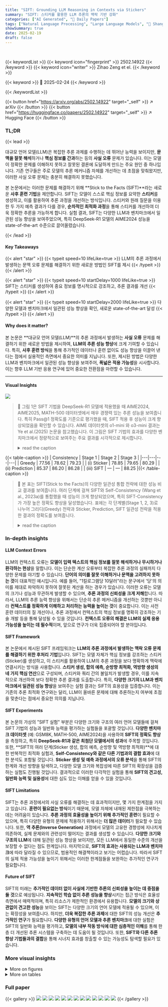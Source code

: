 ```yaml
---
title: "SIFT: Grounding LLM Reasoning in Contexts via Stickers"
summary: "SIFT: 스티커를 활용한 LLM 추론의 맥락 기반 강화"
categories: ["AI Generated", "🤗 Daily Papers"]
tags: ["Natural Language Processing", "Large Language Models", "🏢 Shanghai Jiao Tong University",]
showSummary: true
date: 2025-02-19
draft: false
---
```


<br>

{{< keywordList >}}
{{< keyword icon="fingerprint" >}} 2502.14922 {{< /keyword >}}
{{< keyword icon="writer" >}} Zihao Zeng et el. {{< /keyword >}}
 
{{< keyword >}} 🤗 2025-02-24 {{< /keyword >}}
 
{{< /keywordList >}}

{{< button href="https://arxiv.org/abs/2502.14922" target="_self" >}}
↗ arXiv
{{< /button >}}
{{< button href="https://huggingface.co/papers/2502.14922" target="_self" >}}
↗ Hugging Face
{{< /button >}}




### TL;DR


{{< lead >}}

대규모 언어 모델(LLM)은 복잡한 추론 과제를 수행하는 데 뛰어난 능력을 보이지만, **문맥을 잘못 해석**하거나 **핵심 정보를 간과**하는 등의 **사실 오류** 문제가 있습니다. 이는 모델이 정확한 문제를 이해하지 못하고 잘못된 결론에 도달하게 만드는 주요 원인 중 하나입니다. 기존 연구들은 주로 모델의 추론 메커니즘 자체를 개선하는 데 초점을 맞춰왔지만, 이러한 사실 오류 문제는 충분히 해결하지 못했습니다.

본 논문에서는 이러한 문제를 해결하기 위해 **Stick to the Facts (SIFT)**라는 새로운 **사후 훈련 기법**을 제안합니다. SIFT는 모델이 스스로 핵심 정보를 요약한 **스티커**를 생성하고, 이를 활용하여 추론 과정을 개선하는 방식입니다. 스티커와 원래 질문을 이용한 두 가지 예측 결과가 다를 경우, **순차적인 최적화 과정**을 통해 스티커를 개선하여 더욱 정확한 추론을 가능하게 합니다. 실험 결과, SIFT는 다양한 LLM과 벤치마크에서 일관된 성능 향상을 보여주었으며, 특히 DeepSeek-R1 모델의 AIME2024 성능을 state-of-the-art 수준으로 끌어올렸습니다.

{{< /lead >}}


#### Key Takeaways

{{< alert "star" >}}
{{< typeit speed=10 lifeLike=true >}} LLM의 추론 과정에서 발생하는 문맥 오류 문제를 해결하기 위한 새로운 방법인 SIFT를 제시 {{< /typeit >}}
{{< /alert >}}

{{< alert "star" >}}
{{< typeit speed=10 startDelay=1000 lifeLike=true >}} SIFT는 스티커를 생성하여 중요 정보를 명시적으로 강조하고, 추론 결과를 개선 {{< /typeit >}}
{{< /alert >}}

{{< alert "star" >}}
{{< typeit speed=10 startDelay=2000 lifeLike=true >}} 다양한 모델과 벤치마크에서 일관된 성능 향상을 확인, 새로운 state-of-the-art 달성 {{< /typeit >}}
{{< /alert >}}

#### Why does it matter?
본 논문은 **대규모 언어 모델(LLM)**의 추론 과정에서 발생하는 **사실 오류** 문제를 해결하기 위한 새로운 방법을 제시하여, **LLM의 추론 성능 향상**에 크게 기여할 수 있습니다. 특히, **사후 훈련 방식**을 통해 추가적인 데이터나 훈련 없이도 성능 향상을 이끌어 낸다는 점에서 실용적인 측면에서 중요한 의미를 지닙니다. 또한, 제시된 방법은 다양한 LLM과 벤치마크에서 일관된 성능 향상을 보여주어, **폭넓은 적용 가능성**을 시사합니다. 이는 향후 LLM 기반 응용 연구에 있어 중요한 전환점을 마련할 수 있습니다.

------
#### Visual Insights



![](https://arxiv.org/html/2502.14922/x1.png)

> 🔼 그림 1은 SIFT 기법을 DeepSeek-R1 모델에 적용했을 때 AIME2024, AIME2025, MATH-500 데이터셋에서 매우 경쟁력 있는 추론 성능을 보여줍니다. 특히 Pass@1 정확도를 기준으로 평가했을 때, SIFT 적용 후 성능이 크게 향상되었음을 확인할 수 있습니다.  AIME 데이터셋의 o1-mini 와 o3-mini 결과는 Ye et al.(2025) 논문을 참고했습니다. 이 그림은 SIFT 기법의 효과를 다양한 벤치마크에서 정량적으로 보여주는 주요 결과를 시각적으로 제시합니다.
> <details>
> <summary>read the caption</summary>
> Figure 1: Applying SIFT to DeepSeek-R1 demonstrates highly competitive reasoning performance on AIME2024, AIME2025, and MATH-500 (pass@1 accuracy). The results for o1-mini and o3-mini on AIME are referenced from Ye et al. (2025).
> </details>





{{< table-caption >}}
| Consistency | Stage 1 | Stage 2 | Stage 3 |
|---|---|---|---|
| Greedy | 77.56 | 78.62 | 79.23 |
| (i) Sticker | 78.85 | 79.65 | 80.29 |
| (ii) Prediction | 85.37 | 86.20 | 86.28 |
| (iii) SIFT | — | — | 88.25 |{{< /table-caption >}}

> 🔼 본 표는 SIFT(Stick to the Facts)의 다양한 일관성 통합 전략에 대한 성능 비교 결과를 보여줍니다. 여러 단계에 걸쳐 SIFT와 Self-Consistency (Wang et al., 2023a)를 통합했을 때 성능이 크게 향상되었으며, 특히 SIFT-Consistency가 가장 높은 정확도 향상을 달성했습니다.  표에는 각 단계별(Stage 1, 2, 3)로 나누어 그리디(Greedy) 전략과 Sticker, Prediction, SIFT 일관성 전략을 적용한 결과의 정확도를 보여줍니다.
> <details>
> <summary>read the caption</summary>
> Table 1: Performance comparison of different consistency integration strategies for SIFT across multiple stages. The results show that integrating SIFT with Self-Consistency Wang et al. (2023a) leads to significant performance improvements, with SIFT-Consistency achieving the highest accuracy boost.
> </details>





### In-depth insights


#### LLM Context Errors
LLM의 컨텍스트 오류는 **모델이 입력 텍스트의 핵심 정보를 잘못 해석하거나 무시하거나 환각하는 현상**을 말합니다. 이는 단순한 계산 오류부터 복잡한 추론 과정의 실패까지 다양한 문제를 야기할 수 있습니다.  **단어의 의미를 잘못 이해하거나 문맥을 고려하지 못하는 것**이 대표적인 예시입니다. 예를 들어, "1킬로그램당 10달러"라는 문구에서 '당'의 의미를 제대로 파악하지 못하여 잘못된 계산을 하는 경우가 있습니다. 이러한 오류는 모델의 크기나 성능과 무관하게 발생할 수 있으며, **추론 과정의 신뢰성을 크게 저해**합니다. 따라서, LLM의 추론 능력 향상을 위해서는 단순히 추론 메커니즘을 개선하는 것뿐만 아니라 **컨텍스트를 정확하게 이해하고 처리하는 능력을 높이는 것**이 중요합니다.  이는 사전 훈련 데이터의 질 개선이나, 추론 과정에서 컨텍스트의 핵심 정보를 명확히 강조하는 기술 개발 등을 통해 달성될 수 있을 것입니다.  **컨텍스트 오류의 해결은 LLM의 실제 응용 가능성을 높이는 데 필수적**이며, 앞으로 연구가 더욱 집중되어야 할 분야입니다.

#### SIFT Framework
본 논문에서 제시된 SIFT 프레임워크는 **LLM의 추론 과정에서 발생하는 맥락 오류 문제를 해결하기 위한 후처리 기법**입니다. SIFT는 모델 자체가 핵심 정보를 강조하는 스티커(Sticker)를 생성하고, 이 스티커를 활용하여 LLM의 추론 과정을 보다 명확하게 맥락에 연결시키는 방식을 사용합니다. **스티커 생성, 합의 예측, 순방향 최적화, 역방향 생성의 네 가지 핵심 연산**으로 구성되며, 스티커와 쿼리 간의 불일치가 발생할 경우, 이를 지속적으로 개선하여 보다 정확한 추론 결과를 도출합니다. 특히, **다양한 크기의 LLM과 벤치마크에서 일관된 성능 향상**을 보여주는 실험 결과는 SIFT의 효용성을 입증합니다. 이는 기존의 추론 최적화 연구와는 달리, LLM이 올바른 문제에 대해 추론하는지 여부에 초점을 맞춘다는 점에서 중요한 의의를 지닙니다.

#### SIFT Experiments
본 논문의 가상의 "SIFT 실험" 부분은 다양한 크기와 구조의 여러 언어 모델들에 걸쳐 SIFT 기법의 성능과 일반화 능력을 평가하는 실험들을 포괄할 것입니다.  **다양한 벤치마크 데이터셋** (예: GSM8K, MATH-500, AIME2024)을 사용하여 **SIFT의 정확도 향상**을 측정하고, 특히 **DeepSeek-R1과 같은 최첨단 모델에서의 성과**에 주목할 것입니다. 또한, **SIFT의 여러 단계(Sticker 생성, 합의 예측, 순방향 및 역방향 최적화)**에 대한 반복적인 최적화 실험과, **Self-Consistency와 같은 다른 기법과의 결합 효과**에 대한 분석도 포함될 것입니다.  **Sticker 생성 및 예측 과정에서의 오류 분석**을 통해 SIFT의 한계와 개선 방향을 탐색하고, 다양한 모델 크기와 복잡성에 따른 SIFT의 확장성을 검증하는 실험도 진행될 것입니다.  결과적으로 이러한 다각적인 실험을 통해 **SIFT의 견고성, 일반화 능력 및 실용성**에 대한 심도 있는 이해를 얻을 수 있을 것입니다.

#### SIFT Limitations
SIFT는 추론 과정에서의 사실 오류를 해결하는 데 효과적이지만, 몇 가지 한계점을 가지고 있습니다. **훈련이 필요없는 방식**이기 때문에, 모델 자체에 내재된 제한점을 극복하는 데는 어려움이 있습니다. **추론 과정의 효율성을 높이기 위해 추가적인 훈련**이 필요할 수 있으며, 특히 다양한 유형의 문제에 적용하기 위해서는 **더 많은 데이터**가 필요할 수 있습니다. 또한, **역 추론(Inverse Generation)** 과정에서 모델의 고유한 경향성에 지나치게 의존하여, 실제 문제와의 관련성이 떨어지는 결과를 생성할 수 있습니다.  **다양한 크기와 구조의 LLM**에 대해 일관된 성능 향상을 보이지만,  모든 LLM에서 동일한 수준의 개선을 보장할 수 없다는 점도 한계입니다. 마지막으로, **SIFT의 효과는 사용되는 LLM과 벤치마크**에 따라 달라질 수 있으므로, 범용적인 해결책이라고 보기는 어렵습니다. 따라서 SIFT의 실제 적용 가능성을 높이기 위해서는 이러한 한계점들을 보완하는 추가적인 연구가 필요합니다.

#### Future of SIFT
SIFT의 미래는 **추가적인 데이터 없이 사실에 기반한 추론의 신뢰성을 높이는 데 중점을 둘 것**으로 예상됩니다.  **지속적인 학습 없이 추론 성능을 향상**시키는 접근 방식은 효율성 측면에서 매력적이며, 특히 리소스가 제한적인 환경에서 유용합니다.  **모델의 크기와 상관없이 견고한 성능**을 보이는 SIFT는 다양한 크기의 언어 모델에 적용될 수 있으며, 이는 확장성을 보여줍니다.  하지만, **더욱 복잡한 추론 과제**에 대한 SIFT의 성능 개선은 **추가적인 연구**가 필요합니다.  **다양한 유형의 언어 모델과 추론 벤치마크**에 대한 실험은 SIFT의 일반화 능력을 평가하고,  **모델의 내부 작동 방식에 대한 심층적인 이해**를 통해 한층 더 개선된 추론 시스템을 구축하는 데 도움이 될 것입니다. 또한, **SIFT와 다른 추론 향상 기법들과의 결합**을 통해 시너지 효과를 창출할 수 있는 가능성도 탐색할 필요가 있습니다.


### More visual insights

<details>
<summary>More on figures
</summary>


![](https://arxiv.org/html/2502.14922/x2.png)

> 🔼 그림 2는 SIFT 모델에서 사용되는 질문(Query)과 그에 해당하는 스티커(Sticker)의 예시를 보여줍니다.  질문은 집을 사고 수리한 후 되파는 과정에서 이익을 계산하는 문제이며, 스티커는 질문의 핵심 정보인 집 구매 가격, 수리 비용, 집값 상승률 등을 간결하게 요약하여 보여줍니다. 이는 SIFT 모델이 문맥에서 핵심 정보를 추출하여 추론 과정에 활용하는 방식을 시각적으로 설명하는 예시입니다.
> <details>
> <summary>read the caption</summary>
> Figure 2: An example of a query and its Sticker.
> </details>



![](https://arxiv.org/html/2502.14922/x3.png)

> 🔼 그림 3은 LLM 추론 과정에서 발생하는 사실적 오류(factual drift)를 보여줍니다. (i) 부분은 모델이 스티커를 생성하는 과정에서, (ii) 부분은 생성된 스티커를 바탕으로 예측하는 과정에서 발생할 수 있는 사실적 오류를 예시로 제시합니다.  (i)에서는 질문의 핵심 제약 조건을 무시하거나 잘못 해석하는 경우, (ii)에서는 스티커 자체는 정확하지만 모델이 스티커를 잘못 해석하여 예측값이 잘못되는 경우를 보여줍니다.  두 경우 모두 모델이 문맥을 정확하게 이해하지 못하여 추론에 오류가 발생하는 것을 보여주는 대표적인 예시입니다.
> <details>
> <summary>read the caption</summary>
> Figure 3: Factual drift occurs during (i) Sticker generation and (ii) prediction generation from Sticker.
> </details>



![](https://arxiv.org/html/2502.14922/x4.png)

> 🔼 그림 4는 DeepSeek-R1 모델이 추론 과정에서 자체적으로 질문을 재검토하고, 핵심 정보에 집중하여, 질문을 다른 표현으로 바꾸는 과정(자기 검증)을 보여줍니다.  모델은 추론 과정에서 발생할 수 있는 오류를 스스로 수정하기 위해 질문의 핵심 내용을 다시 확인하고, 더 명확한 표현으로 바꾸어 추론을 계속 진행합니다. 이는 모델이 추론 과정의 정확성을 높이기 위한 자기 교정 메커니즘의 일환입니다.
> <details>
> <summary>read the caption</summary>
> Figure 4: Self-verification occurs during DeepSeek-R1’s reasoning, where the model revisiting the query, focusing on key information, and paraphrasing it.
> </details>



![](https://arxiv.org/html/2502.14922/x5.png)

> 🔼 그림 5는 SIFT의 핵심적인 네 가지 과정을 보여줍니다. (i) 스티커 생성(SG)은 모델이 질의문에서 핵심 정보를 요약하여 스티커를 생성하는 단계입니다. (ii) 합의 예측(CP)은 스티커만을 사용한 예측과 질의문과 스티커를 함께 사용한 예측을 비교하여 두 예측이 일치하는지 확인하는 단계입니다. 일치하지 않으면 (iii) 순방향 최적화(FO)를 통해 스티커가 질의문과 더 잘 맞도록 스티커를 개선하고, (iv) 역방향 생성(IG)을 통해 모델의 고유한 경향에 맞춰 스티커를 조정하여 보다 정확한 추론 결과를 얻습니다.
> <details>
> <summary>read the caption</summary>
> Figure 5: Four core operations in SIFT: (i) Sticker Generation (SG), (ii) Consensus Prediction (CP), (iii) Forward Optimization (FO), (iv) Inverse Generation (IG).
> </details>



![](https://arxiv.org/html/2502.14922/x6.png)

> 🔼 그림 6은 다양한 모델과 데이터셋에 걸쳐 SIFT와 기존 제로샷 CoT의 성능을 비교한 것입니다. SIFT는 세 단계로 나뉩니다. 1단계는 SG와 CP만 사용하고, 2단계와 3단계는 순방향(+FO) 및 역방향(+IG)으로 스티커를 최적화합니다. 그림의 양방향 화살표는 제로샷 CoT와 완전한 SIFT(즉, 3단계) 간의 성능 차이를 강조합니다. 거의 모든 경우에 SIFT가 성능을 크게 향상시키는 것을 알 수 있습니다.
> <details>
> <summary>read the caption</summary>
> Figure 6:  Comparison of SIFT and traditional Zero-shot CoT across multiple models and datasets. We divide SIFT into three stages: Stage 1 only uses SG & CP, while Stage 2 and Stage 3 optimize the Sticker through forward (+FO) and inverse (+IG) direction, respectively. The bidirectional arrows in the figure highlight the performance gap between Zero-shot CoT and the complete SIFT (i.e., Stage 3). We see that in nearly all scenarios, SIFT leads to a significant performance improvement.
> </details>



![](https://arxiv.org/html/2502.14922/x7.png)

> 🔼 그림 7은 SIFT의 반복적인 최적화 결과를 보여줍니다.  샘플당 토큰 수가 증가함에 따라 성능이 향상되는 것을 확인할 수 있습니다. 특히, 2단계와 3단계의 첫 번째 반복에서 상당한 성능 향상이 관찰됩니다.  2단계는 Sticker를 query에 맞추는 전방 최적화(Forward Optimization)을 수행하고, 3단계는 모델의 추론 경향에 맞추는 역방향 생성(Inverse Generation)을 추가하여 더욱 정확한 추론을 유도합니다.  각 단계의 반복 횟수를 늘림으로써, 모델은 더욱 세련된 Sticker를 생성하여 추론 성능을 향상시키는 것을 보여줍니다.
> <details>
> <summary>read the caption</summary>
> Figure 7: Iterative optimization results for SIFT. The performance improves as the number of tokens per sample increases across different stages. Significant gains are observed in the first repeats of Stage 2 and Stage 3.
> </details>



![](https://arxiv.org/html/2502.14922/x8.png)

> 🔼 그림 8은 '스티커만'과 '질의어와 스티커' 표현 방식에서 얻은 예측의 정확도를 각 단계별로 보여주는 벤 다이어그램입니다. 백분율은 두 방법 모두 동일한 결과를 정확하게 예측한 정확도를 나타냅니다. 1단계에서 2단계로 갈 때 정확도가 6.14% 증가하고, 2단계에서 3단계로 갈 때 4.85% 증가합니다. 이 결과는 순방향 최적화(FO)와 역방향 생성(IG)이 두 표현 방식의 예측 정렬을 향상시키는 데 중요한 영향을 미친다는 것을 보여줍니다.
> <details>
> <summary>read the caption</summary>
> Figure 8: Venn diagrams illustrating the accuracy of predictions obtained from the “Only Sticker” and “Query & Sticker” representations at each stage. The percentages represent the accuracy where both methods correctly predict the same outcomes. From Stage 1 to Stage 2, the accuracy increases by 6.14%, and from Stage 2 to Stage 3, it increases by 4.85%. The results show the significant impact of Forward Optimization (FO) and Inverse Generation (IG) in improving prediction alignment from the two representations.
> </details>



![](https://arxiv.org/html/2502.14922/x9.png)

> 🔼 그림 9는 SIFT와 표준 자기일관성(Self-Consistency, SC)의 정확도와 샘플당 평균 토큰 수를 비교한 것입니다. 실선은 SC(파란색)와 SIFT(빨간색)에서 사용된 출력 토큰을 나타내고, 점선은 사용된 총 토큰 수를 나타냅니다. 범례의 '*' 기호는 추론 중 추가 형식 지정 및 예시 제약 조건으로 인해 SIFT의 총 토큰 수가 변동될 수 있음을 나타냅니다. SIFT는 SC와 비슷한 정확도를 달성하면서 상당히 적은 출력 토큰을 사용하여 효율성을 입증합니다.  즉, SIFT는 Self-Consistency와 유사한 성능을 보이지만, 사용하는 토큰 수는 훨씬 적다는 것을 보여줍니다.
> <details>
> <summary>read the caption</summary>
> Figure 9: Comparison of SIFT and standard Self-Consistency (SC) in terms of accuracy versus average tokens per sample. The solid lines represent the output tokens used by SC (blue) and SIFT (red), while the dashed lines indicate the total tokens consumed. The “*” symbol in the legend denotes that the total tokens for SIFT fluctuate due to the additional formatting and example constraints used during inference. SIFT achieves comparable accuracy to SC while using significantly fewer output tokens, demonstrating its efficiency.
> </details>



![](https://arxiv.org/html/2502.14922/x10.png)

> 🔼  그림 10은 질의당 샘플링된 응답의 개수가 다를 때 SIFT-일관성과 자기 일관성을 비교한 것입니다. SIFT-일관성은 자기 일관성보다 일관되게 성능이 우수함을 보여줍니다.  즉, 여러 번의 응답을 생성하여 그 결과를 종합하는 자기 일관성 방법과 달리, SIFT-일관성은  SIFT의  Sticker를 활용하여 일관성 있는 추론을 수행함으로써 더 높은 정확도를 달성합니다.
> <details>
> <summary>read the caption</summary>
> Figure 10: Comparison of SIFT-Consistency and Self-Consistency across different numbers of sampled responses per query. SIFT-Consistency consistently outperforms Self-Consistency.
> </details>



![](https://arxiv.org/html/2502.14922/x11.png)

> 🔼 그림 11은 증가하는 평균 토큰 수에 따른 DeepSeek-R1에 대한 SIFT의 성능을 보여줍니다.  x축은 평균 토큰 수를 나타내고, y축은 정확도(%)를 나타냅니다.  두 개의 데이터 세트(AIME2024와 MATH-500)에 대한 결과가 표시되며, 각 데이터 세트에 대해 Zero-shot CoT와 SIFT의 세 가지 단계(Stage 1, Stage 2, Stage 3)의 성능이 비교됩니다. 이를 통해 SIFT가 평균 토큰 수가 증가함에 따라 성능이 향상되는 것을 확인할 수 있으며, 특히 Stage 3 (역방향 최적화 포함)에서 가장 큰 성능 향상이 나타나는 것을 알 수 있습니다.  이 그래프는 SIFT가 토큰 수가 증가함에 따라 더욱 효과적임을 시각적으로 보여줍니다.
> <details>
> <summary>read the caption</summary>
> Figure 11: SIFT performance on DeepSeek-R1 with increasing average token count.
> </details>



![](https://arxiv.org/html/2502.14922/x12.png)

> 🔼 그림 12는 SIFT 방법에서 예측 결과를 바탕으로 역으로 스티커를 생성하기 위한 프롬프트 형식을 보여줍니다.  이 프롬프트는 모델이 예측 결과를 분석하여 그에 맞는 조건과 질문을 포함하는 스티커를 생성하도록 유도합니다.  즉, 모델이 도출한 답변을 토대로 원래 질문의 핵심 요소들을 추출하는 과정을 설명하는 프롬프트입니다.  모델은 주어진 예측(prediction)을 분석하여 그에 대한 조건(conditions)과 질문(question)을 생성해야 합니다.  조건들은 개별적으로 나열되고 번호가 매겨져 있으며, 질문은 명확하고 간결하게 표현되어야 합니다.
> <details>
> <summary>read the caption</summary>
> Figure 12: Prompt format for generating a Sticker inversely from the prediction.
> </details>



![](https://arxiv.org/html/2502.14922/x13.png)

> 🔼 그림 13은 SIFT(Stick to the Facts) 방법에서 질문에 대한 예측을 생성하기 위한 프롬프트 형식을 보여줍니다.  세 가지 프롬프트 유형이 있는데, 각각 질문 자체, 추출된 Sticker만, 그리고 질문과 Sticker를 함께 사용하는 경우입니다. 각 프롬프트는 모델이 단계별로 추론하고 최종 답변을 표시하도록 지시합니다.  본질적으로, 이 그림은 SIFT의 핵심 구성 요소인 합의 예측(Consensus Prediction) 단계에서 모델이 어떻게 질문을 해석하고 답을 생성하는지 보여주는 것입니다.
> <details>
> <summary>read the caption</summary>
> Figure 13: Prompt format for generating predictions.
> </details>



![](https://arxiv.org/html/2502.14922/x14.png)

> 🔼 그림 14는 질의(query)에서 스티커(Sticker)를 생성하기 위한 프롬프트 형식을 보여줍니다.  이 프롬프트는 모델이 질의에서 중요한 정보를 추출하여 구조화된 스티커로 만들도록 안내합니다.  구체적으로, 질의에서 주어진 조건들을 개별적으로 나열하고, 질문 자체를 명확하게 요약하는 방식으로 스티커를 생성하도록 설계되었습니다.  잘못된 조건이나 불필요한 정보가 제거되고, 질문의 핵심 내용만 담긴 스티커를 생성하는 데 목적이 있습니다.
> <details>
> <summary>read the caption</summary>
> Figure 14: Prompt format for generating a Sticker from the query.
> </details>



![](https://arxiv.org/html/2502.14922/x15.png)

> 🔼 그림 15는 SIFT 알고리즘에서 스티커를 개선하기 위한 순방향 최적화 과정에 사용되는 프롬프트 형식을 보여줍니다.  이 프롬프트는 원본 질문과 후보 스티커(조건과 질문을 포함)를 입력받아 최적화된 스티커를 생성합니다. 최적화는 누락, 잘못됨, 불필요한 조건, 부정확한 질문 표현, 수학적/논리적 불일치, 출력 형식 오류 등을 수정하는 데 중점을 둡니다. 출력 형식은 조건과 질문으로 구성되며,  각 조건은 별도의 줄에 번호가 매겨져 나열됩니다. 질문은 원본 질문과 후보 스티커를 비교 분석하여 개선된 명확한 문장으로 표현됩니다.
> <details>
> <summary>read the caption</summary>
> Figure 15: Prompt format for forward optimization of the Sticker.
> </details>



</details>




<details>
<summary>More on tables
</summary>


{{< table-caption >}}
| Model | Stage 1 | Stage 2 | Stage 3 | Stage 3 from Stage 1 |
|---|---|---|---|---|
| Llama | 77.56 | 78.62 | 79.23 | 74.07 |
| Qwen | 92.57 | 92.95 | 92.87 | 90.90 |{{< /table-caption >}}
> 🔼 이 표는 Llama3.2-3B-Instruct 모델과 Qwen2.5-7B-Instruct 모델의 GSM8K 데이터셋 상에서의 성능을 비교 분석한 결과를 보여줍니다.  특히, SIFT(Stick to the Facts) 방법의 단계별 적용(Stage 1, Stage 2, Stage 3)에 따른 성능 변화를 보여주며, Stage 2를 건너뛰고 Stage 1에서 Stage 3으로 바로 넘어갔을 때 성능 저하가 발생함을 시각적으로 확인할 수 있습니다.  Stage 1은 Sticker 생성과 Consensus Prediction만을 포함하고, Stage 2는 여기에 Forward Optimization을 추가하고, Stage 3는 Inverse Generation까지 포함하는 SIFT의 세 단계를 나타냅니다.
> <details>
> <summary>read the caption</summary>
> Table 2: Performance comparison of Llama3.2-3B-Instruct and Qwen2.5-7B-Instruct on GSM8K, with and without Stage 2. The results show a performance drop when skipping directly from Stage 1 to Stage 3.
> </details>

{{< table-caption >}}
<table class="ltx_tabular ltx_centering ltx_guessed_headers ltx_align_middle" id="S4.T3.3">
<thead class="ltx_thead">
<tr class="ltx_tr" id="S4.T3.3.4.1">
<th class="ltx_td ltx_align_left ltx_th ltx_th_column ltx_th_row ltx_border_tt" id="S4.T3.3.4.1.1">Strategy</th>
<th class="ltx_td ltx_align_center ltx_th ltx_th_column ltx_border_tt" id="S4.T3.3.4.1.2">Accuracy</th>
</tr>
</thead>
<tbody class="ltx_tbody">
<tr class="ltx_tr" id="S4.T3.1.1">
<th class="ltx_td ltx_align_left ltx_th ltx_th_row ltx_border_t" id="S4.T3.1.1.1"><math alttext="P_{Q,S}\verb| if |P_{Q,S}\verb|=|P_{S}\verb| else |P_{Q}" class="ltx_Math" display="inline" id="S4.T3.1.1.1.m1.4"><semantics id="S4.T3.1.1.1.m1.4a"><mrow id="S4.T3.1.1.1.m1.4.5" xref="S4.T3.1.1.1.m1.4.5.cmml"><msub id="S4.T3.1.1.1.m1.4.5.2" xref="S4.T3.1.1.1.m1.4.5.2.cmml"><mi id="S4.T3.1.1.1.m1.4.5.2.2" xref="S4.T3.1.1.1.m1.4.5.2.2.cmml">P</mi><mrow id="S4.T3.1.1.1.m1.2.2.2.4" xref="S4.T3.1.1.1.m1.2.2.2.3.cmml"><mi id="S4.T3.1.1.1.m1.1.1.1.1" xref="S4.T3.1.1.1.m1.1.1.1.1.cmml">Q</mi><mo id="S4.T3.1.1.1.m1.2.2.2.4.1" xref="S4.T3.1.1.1.m1.2.2.2.3.cmml">,</mo><mi id="S4.T3.1.1.1.m1.2.2.2.2" xref="S4.T3.1.1.1.m1.2.2.2.2.cmml">S</mi></mrow></msub><mo id="S4.T3.1.1.1.m1.4.5.1" xref="S4.T3.1.1.1.m1.4.5.1.cmml">⁢</mo><mi class="ltx_mathvariant_monospace" id="S4.T3.1.1.1.m1.4.5.3" mathvariant="monospace" xref="S4.T3.1.1.1.m1.4.5.3.cmml"> if </mi><mo id="S4.T3.1.1.1.m1.4.5.1a" xref="S4.T3.1.1.1.m1.4.5.1.cmml">⁢</mo><msub id="S4.T3.1.1.1.m1.4.5.4" xref="S4.T3.1.1.1.m1.4.5.4.cmml"><mi id="S4.T3.1.1.1.m1.4.5.4.2" xref="S4.T3.1.1.1.m1.4.5.4.2.cmml">P</mi><mrow id="S4.T3.1.1.1.m1.4.4.2.4" xref="S4.T3.1.1.1.m1.4.4.2.3.cmml"><mi id="S4.T3.1.1.1.m1.3.3.1.1" xref="S4.T3.1.1.1.m1.3.3.1.1.cmml">Q</mi><mo id="S4.T3.1.1.1.m1.4.4.2.4.1" xref="S4.T3.1.1.1.m1.4.4.2.3.cmml">,</mo><mi id="S4.T3.1.1.1.m1.4.4.2.2" xref="S4.T3.1.1.1.m1.4.4.2.2.cmml">S</mi></mrow></msub><mo id="S4.T3.1.1.1.m1.4.5.1b" xref="S4.T3.1.1.1.m1.4.5.1.cmml">⁢</mo><mi class="ltx_mathvariant_monospace" id="S4.T3.1.1.1.m1.4.5.5" mathvariant="monospace" xref="S4.T3.1.1.1.m1.4.5.5.cmml">=</mi><mo id="S4.T3.1.1.1.m1.4.5.1c" xref="S4.T3.1.1.1.m1.4.5.1.cmml">⁢</mo><msub id="S4.T3.1.1.1.m1.4.5.6" xref="S4.T3.1.1.1.m1.4.5.6.cmml"><mi id="S4.T3.1.1.1.m1.4.5.6.2" xref="S4.T3.1.1.1.m1.4.5.6.2.cmml">P</mi><mi id="S4.T3.1.1.1.m1.4.5.6.3" xref="S4.T3.1.1.1.m1.4.5.6.3.cmml">S</mi></msub><mo id="S4.T3.1.1.1.m1.4.5.1d" xref="S4.T3.1.1.1.m1.4.5.1.cmml">⁢</mo><mi class="ltx_mathvariant_monospace" id="S4.T3.1.1.1.m1.4.5.7" mathvariant="monospace" xref="S4.T3.1.1.1.m1.4.5.7.cmml"> else </mi><mo id="S4.T3.1.1.1.m1.4.5.1e" xref="S4.T3.1.1.1.m1.4.5.1.cmml">⁢</mo><msub id="S4.T3.1.1.1.m1.4.5.8" xref="S4.T3.1.1.1.m1.4.5.8.cmml"><mi id="S4.T3.1.1.1.m1.4.5.8.2" xref="S4.T3.1.1.1.m1.4.5.8.2.cmml">P</mi><mi id="S4.T3.1.1.1.m1.4.5.8.3" xref="S4.T3.1.1.1.m1.4.5.8.3.cmml">Q</mi></msub></mrow><annotation-xml encoding="MathML-Content" id="S4.T3.1.1.1.m1.4b"><apply id="S4.T3.1.1.1.m1.4.5.cmml" xref="S4.T3.1.1.1.m1.4.5"><times id="S4.T3.1.1.1.m1.4.5.1.cmml" xref="S4.T3.1.1.1.m1.4.5.1"></times><apply id="S4.T3.1.1.1.m1.4.5.2.cmml" xref="S4.T3.1.1.1.m1.4.5.2"><csymbol cd="ambiguous" id="S4.T3.1.1.1.m1.4.5.2.1.cmml" xref="S4.T3.1.1.1.m1.4.5.2">subscript</csymbol><ci id="S4.T3.1.1.1.m1.4.5.2.2.cmml" xref="S4.T3.1.1.1.m1.4.5.2.2">𝑃</ci><list id="S4.T3.1.1.1.m1.2.2.2.3.cmml" xref="S4.T3.1.1.1.m1.2.2.2.4"><ci id="S4.T3.1.1.1.m1.1.1.1.1.cmml" xref="S4.T3.1.1.1.m1.1.1.1.1">𝑄</ci><ci id="S4.T3.1.1.1.m1.2.2.2.2.cmml" xref="S4.T3.1.1.1.m1.2.2.2.2">𝑆</ci></list></apply><ci id="S4.T3.1.1.1.m1.4.5.3.cmml" xref="S4.T3.1.1.1.m1.4.5.3">monospace- if </ci><apply id="S4.T3.1.1.1.m1.4.5.4.cmml" xref="S4.T3.1.1.1.m1.4.5.4"><csymbol cd="ambiguous" id="S4.T3.1.1.1.m1.4.5.4.1.cmml" xref="S4.T3.1.1.1.m1.4.5.4">subscript</csymbol><ci id="S4.T3.1.1.1.m1.4.5.4.2.cmml" xref="S4.T3.1.1.1.m1.4.5.4.2">𝑃</ci><list id="S4.T3.1.1.1.m1.4.4.2.3.cmml" xref="S4.T3.1.1.1.m1.4.4.2.4"><ci id="S4.T3.1.1.1.m1.3.3.1.1.cmml" xref="S4.T3.1.1.1.m1.3.3.1.1">𝑄</ci><ci id="S4.T3.1.1.1.m1.4.4.2.2.cmml" xref="S4.T3.1.1.1.m1.4.4.2.2">𝑆</ci></list></apply><ci id="S4.T3.1.1.1.m1.4.5.5.cmml" xref="S4.T3.1.1.1.m1.4.5.5">monospace-=</ci><apply id="S4.T3.1.1.1.m1.4.5.6.cmml" xref="S4.T3.1.1.1.m1.4.5.6"><csymbol cd="ambiguous" id="S4.T3.1.1.1.m1.4.5.6.1.cmml" xref="S4.T3.1.1.1.m1.4.5.6">subscript</csymbol><ci id="S4.T3.1.1.1.m1.4.5.6.2.cmml" xref="S4.T3.1.1.1.m1.4.5.6.2">𝑃</ci><ci id="S4.T3.1.1.1.m1.4.5.6.3.cmml" xref="S4.T3.1.1.1.m1.4.5.6.3">𝑆</ci></apply><ci id="S4.T3.1.1.1.m1.4.5.7.cmml" xref="S4.T3.1.1.1.m1.4.5.7">monospace- else </ci><apply id="S4.T3.1.1.1.m1.4.5.8.cmml" xref="S4.T3.1.1.1.m1.4.5.8"><csymbol cd="ambiguous" id="S4.T3.1.1.1.m1.4.5.8.1.cmml" xref="S4.T3.1.1.1.m1.4.5.8">subscript</csymbol><ci id="S4.T3.1.1.1.m1.4.5.8.2.cmml" xref="S4.T3.1.1.1.m1.4.5.8.2">𝑃</ci><ci id="S4.T3.1.1.1.m1.4.5.8.3.cmml" xref="S4.T3.1.1.1.m1.4.5.8.3">𝑄</ci></apply></apply></annotation-xml><annotation encoding="application/x-tex" id="S4.T3.1.1.1.m1.4c">P_{Q,S}\verb| if |P_{Q,S}\verb|=|P_{S}\verb| else |P_{Q}</annotation><annotation encoding="application/x-llamapun" id="S4.T3.1.1.1.m1.4d">italic_P start_POSTSUBSCRIPT italic_Q , italic_S end_POSTSUBSCRIPT typewriter_if italic_P start_POSTSUBSCRIPT italic_Q , italic_S end_POSTSUBSCRIPT typewriter_= italic_P start_POSTSUBSCRIPT italic_S end_POSTSUBSCRIPT typewriter_else italic_P start_POSTSUBSCRIPT italic_Q end_POSTSUBSCRIPT</annotation></semantics></math></th>
<td class="ltx_td ltx_align_center ltx_border_t" id="S4.T3.1.1.2">77.56</td>
</tr>
<tr class="ltx_tr" id="S4.T3.2.2">
<th class="ltx_td ltx_align_left ltx_th ltx_th_row" id="S4.T3.2.2.1"><math alttext="P_{S}\verb| if |P_{S}\verb|=|P_{Q}\verb| else |P_{Q,S}" class="ltx_Math" display="inline" id="S4.T3.2.2.1.m1.2"><semantics id="S4.T3.2.2.1.m1.2a"><mrow id="S4.T3.2.2.1.m1.2.3" xref="S4.T3.2.2.1.m1.2.3.cmml"><msub id="S4.T3.2.2.1.m1.2.3.2" xref="S4.T3.2.2.1.m1.2.3.2.cmml"><mi id="S4.T3.2.2.1.m1.2.3.2.2" xref="S4.T3.2.2.1.m1.2.3.2.2.cmml">P</mi><mi id="S4.T3.2.2.1.m1.2.3.2.3" xref="S4.T3.2.2.1.m1.2.3.2.3.cmml">S</mi></msub><mo id="S4.T3.2.2.1.m1.2.3.1" xref="S4.T3.2.2.1.m1.2.3.1.cmml">⁢</mo><mi class="ltx_mathvariant_monospace" id="S4.T3.2.2.1.m1.2.3.3" mathvariant="monospace" xref="S4.T3.2.2.1.m1.2.3.3.cmml"> if </mi><mo id="S4.T3.2.2.1.m1.2.3.1a" xref="S4.T3.2.2.1.m1.2.3.1.cmml">⁢</mo><msub id="S4.T3.2.2.1.m1.2.3.4" xref="S4.T3.2.2.1.m1.2.3.4.cmml"><mi id="S4.T3.2.2.1.m1.2.3.4.2" xref="S4.T3.2.2.1.m1.2.3.4.2.cmml">P</mi><mi id="S4.T3.2.2.1.m1.2.3.4.3" xref="S4.T3.2.2.1.m1.2.3.4.3.cmml">S</mi></msub><mo id="S4.T3.2.2.1.m1.2.3.1b" xref="S4.T3.2.2.1.m1.2.3.1.cmml">⁢</mo><mi class="ltx_mathvariant_monospace" id="S4.T3.2.2.1.m1.2.3.5" mathvariant="monospace" xref="S4.T3.2.2.1.m1.2.3.5.cmml">=</mi><mo id="S4.T3.2.2.1.m1.2.3.1c" xref="S4.T3.2.2.1.m1.2.3.1.cmml">⁢</mo><msub id="S4.T3.2.2.1.m1.2.3.6" xref="S4.T3.2.2.1.m1.2.3.6.cmml"><mi id="S4.T3.2.2.1.m1.2.3.6.2" xref="S4.T3.2.2.1.m1.2.3.6.2.cmml">P</mi><mi id="S4.T3.2.2.1.m1.2.3.6.3" xref="S4.T3.2.2.1.m1.2.3.6.3.cmml">Q</mi></msub><mo id="S4.T3.2.2.1.m1.2.3.1d" xref="S4.T3.2.2.1.m1.2.3.1.cmml">⁢</mo><mi class="ltx_mathvariant_monospace" id="S4.T3.2.2.1.m1.2.3.7" mathvariant="monospace" xref="S4.T3.2.2.1.m1.2.3.7.cmml"> else </mi><mo id="S4.T3.2.2.1.m1.2.3.1e" xref="S4.T3.2.2.1.m1.2.3.1.cmml">⁢</mo><msub id="S4.T3.2.2.1.m1.2.3.8" xref="S4.T3.2.2.1.m1.2.3.8.cmml"><mi id="S4.T3.2.2.1.m1.2.3.8.2" xref="S4.T3.2.2.1.m1.2.3.8.2.cmml">P</mi><mrow id="S4.T3.2.2.1.m1.2.2.2.4" xref="S4.T3.2.2.1.m1.2.2.2.3.cmml"><mi id="S4.T3.2.2.1.m1.1.1.1.1" xref="S4.T3.2.2.1.m1.1.1.1.1.cmml">Q</mi><mo id="S4.T3.2.2.1.m1.2.2.2.4.1" xref="S4.T3.2.2.1.m1.2.2.2.3.cmml">,</mo><mi id="S4.T3.2.2.1.m1.2.2.2.2" xref="S4.T3.2.2.1.m1.2.2.2.2.cmml">S</mi></mrow></msub></mrow><annotation-xml encoding="MathML-Content" id="S4.T3.2.2.1.m1.2b"><apply id="S4.T3.2.2.1.m1.2.3.cmml" xref="S4.T3.2.2.1.m1.2.3"><times id="S4.T3.2.2.1.m1.2.3.1.cmml" xref="S4.T3.2.2.1.m1.2.3.1"></times><apply id="S4.T3.2.2.1.m1.2.3.2.cmml" xref="S4.T3.2.2.1.m1.2.3.2"><csymbol cd="ambiguous" id="S4.T3.2.2.1.m1.2.3.2.1.cmml" xref="S4.T3.2.2.1.m1.2.3.2">subscript</csymbol><ci id="S4.T3.2.2.1.m1.2.3.2.2.cmml" xref="S4.T3.2.2.1.m1.2.3.2.2">𝑃</ci><ci id="S4.T3.2.2.1.m1.2.3.2.3.cmml" xref="S4.T3.2.2.1.m1.2.3.2.3">𝑆</ci></apply><ci id="S4.T3.2.2.1.m1.2.3.3.cmml" xref="S4.T3.2.2.1.m1.2.3.3">monospace- if </ci><apply id="S4.T3.2.2.1.m1.2.3.4.cmml" xref="S4.T3.2.2.1.m1.2.3.4"><csymbol cd="ambiguous" id="S4.T3.2.2.1.m1.2.3.4.1.cmml" xref="S4.T3.2.2.1.m1.2.3.4">subscript</csymbol><ci id="S4.T3.2.2.1.m1.2.3.4.2.cmml" xref="S4.T3.2.2.1.m1.2.3.4.2">𝑃</ci><ci id="S4.T3.2.2.1.m1.2.3.4.3.cmml" xref="S4.T3.2.2.1.m1.2.3.4.3">𝑆</ci></apply><ci id="S4.T3.2.2.1.m1.2.3.5.cmml" xref="S4.T3.2.2.1.m1.2.3.5">monospace-=</ci><apply id="S4.T3.2.2.1.m1.2.3.6.cmml" xref="S4.T3.2.2.1.m1.2.3.6"><csymbol cd="ambiguous" id="S4.T3.2.2.1.m1.2.3.6.1.cmml" xref="S4.T3.2.2.1.m1.2.3.6">subscript</csymbol><ci id="S4.T3.2.2.1.m1.2.3.6.2.cmml" xref="S4.T3.2.2.1.m1.2.3.6.2">𝑃</ci><ci id="S4.T3.2.2.1.m1.2.3.6.3.cmml" xref="S4.T3.2.2.1.m1.2.3.6.3">𝑄</ci></apply><ci id="S4.T3.2.2.1.m1.2.3.7.cmml" xref="S4.T3.2.2.1.m1.2.3.7">monospace- else </ci><apply id="S4.T3.2.2.1.m1.2.3.8.cmml" xref="S4.T3.2.2.1.m1.2.3.8"><csymbol cd="ambiguous" id="S4.T3.2.2.1.m1.2.3.8.1.cmml" xref="S4.T3.2.2.1.m1.2.3.8">subscript</csymbol><ci id="S4.T3.2.2.1.m1.2.3.8.2.cmml" xref="S4.T3.2.2.1.m1.2.3.8.2">𝑃</ci><list id="S4.T3.2.2.1.m1.2.2.2.3.cmml" xref="S4.T3.2.2.1.m1.2.2.2.4"><ci id="S4.T3.2.2.1.m1.1.1.1.1.cmml" xref="S4.T3.2.2.1.m1.1.1.1.1">𝑄</ci><ci id="S4.T3.2.2.1.m1.2.2.2.2.cmml" xref="S4.T3.2.2.1.m1.2.2.2.2">𝑆</ci></list></apply></apply></annotation-xml><annotation encoding="application/x-tex" id="S4.T3.2.2.1.m1.2c">P_{S}\verb| if |P_{S}\verb|=|P_{Q}\verb| else |P_{Q,S}</annotation><annotation encoding="application/x-llamapun" id="S4.T3.2.2.1.m1.2d">italic_P start_POSTSUBSCRIPT italic_S end_POSTSUBSCRIPT typewriter_if italic_P start_POSTSUBSCRIPT italic_S end_POSTSUBSCRIPT typewriter_= italic_P start_POSTSUBSCRIPT italic_Q end_POSTSUBSCRIPT typewriter_else italic_P start_POSTSUBSCRIPT italic_Q , italic_S end_POSTSUBSCRIPT</annotation></semantics></math></th>
<td class="ltx_td ltx_align_center" id="S4.T3.2.2.2">77.02</td>
</tr>
<tr class="ltx_tr" id="S4.T3.3.3">
<th class="ltx_td ltx_align_left ltx_th ltx_th_row ltx_border_bb" id="S4.T3.3.3.1"><math alttext="P_{Q}\verb| if |P_{Q}\verb|=|P_{Q,S}\verb| else |P_{S}" class="ltx_Math" display="inline" id="S4.T3.3.3.1.m1.2"><semantics id="S4.T3.3.3.1.m1.2a"><mrow id="S4.T3.3.3.1.m1.2.3" xref="S4.T3.3.3.1.m1.2.3.cmml"><msub id="S4.T3.3.3.1.m1.2.3.2" xref="S4.T3.3.3.1.m1.2.3.2.cmml"><mi id="S4.T3.3.3.1.m1.2.3.2.2" xref="S4.T3.3.3.1.m1.2.3.2.2.cmml">P</mi><mi id="S4.T3.3.3.1.m1.2.3.2.3" xref="S4.T3.3.3.1.m1.2.3.2.3.cmml">Q</mi></msub><mo id="S4.T3.3.3.1.m1.2.3.1" xref="S4.T3.3.3.1.m1.2.3.1.cmml">⁢</mo><mi class="ltx_mathvariant_monospace" id="S4.T3.3.3.1.m1.2.3.3" mathvariant="monospace" xref="S4.T3.3.3.1.m1.2.3.3.cmml"> if </mi><mo id="S4.T3.3.3.1.m1.2.3.1a" xref="S4.T3.3.3.1.m1.2.3.1.cmml">⁢</mo><msub id="S4.T3.3.3.1.m1.2.3.4" xref="S4.T3.3.3.1.m1.2.3.4.cmml"><mi id="S4.T3.3.3.1.m1.2.3.4.2" xref="S4.T3.3.3.1.m1.2.3.4.2.cmml">P</mi><mi id="S4.T3.3.3.1.m1.2.3.4.3" xref="S4.T3.3.3.1.m1.2.3.4.3.cmml">Q</mi></msub><mo id="S4.T3.3.3.1.m1.2.3.1b" xref="S4.T3.3.3.1.m1.2.3.1.cmml">⁢</mo><mi class="ltx_mathvariant_monospace" id="S4.T3.3.3.1.m1.2.3.5" mathvariant="monospace" xref="S4.T3.3.3.1.m1.2.3.5.cmml">=</mi><mo id="S4.T3.3.3.1.m1.2.3.1c" xref="S4.T3.3.3.1.m1.2.3.1.cmml">⁢</mo><msub id="S4.T3.3.3.1.m1.2.3.6" xref="S4.T3.3.3.1.m1.2.3.6.cmml"><mi id="S4.T3.3.3.1.m1.2.3.6.2" xref="S4.T3.3.3.1.m1.2.3.6.2.cmml">P</mi><mrow id="S4.T3.3.3.1.m1.2.2.2.4" xref="S4.T3.3.3.1.m1.2.2.2.3.cmml"><mi id="S4.T3.3.3.1.m1.1.1.1.1" xref="S4.T3.3.3.1.m1.1.1.1.1.cmml">Q</mi><mo id="S4.T3.3.3.1.m1.2.2.2.4.1" xref="S4.T3.3.3.1.m1.2.2.2.3.cmml">,</mo><mi id="S4.T3.3.3.1.m1.2.2.2.2" xref="S4.T3.3.3.1.m1.2.2.2.2.cmml">S</mi></mrow></msub><mo id="S4.T3.3.3.1.m1.2.3.1d" xref="S4.T3.3.3.1.m1.2.3.1.cmml">⁢</mo><mi class="ltx_mathvariant_monospace" id="S4.T3.3.3.1.m1.2.3.7" mathvariant="monospace" xref="S4.T3.3.3.1.m1.2.3.7.cmml"> else </mi><mo id="S4.T3.3.3.1.m1.2.3.1e" xref="S4.T3.3.3.1.m1.2.3.1.cmml">⁢</mo><msub id="S4.T3.3.3.1.m1.2.3.8" xref="S4.T3.3.3.1.m1.2.3.8.cmml"><mi id="S4.T3.3.3.1.m1.2.3.8.2" xref="S4.T3.3.3.1.m1.2.3.8.2.cmml">P</mi><mi id="S4.T3.3.3.1.m1.2.3.8.3" xref="S4.T3.3.3.1.m1.2.3.8.3.cmml">S</mi></msub></mrow><annotation-xml encoding="MathML-Content" id="S4.T3.3.3.1.m1.2b"><apply id="S4.T3.3.3.1.m1.2.3.cmml" xref="S4.T3.3.3.1.m1.2.3"><times id="S4.T3.3.3.1.m1.2.3.1.cmml" xref="S4.T3.3.3.1.m1.2.3.1"></times><apply id="S4.T3.3.3.1.m1.2.3.2.cmml" xref="S4.T3.3.3.1.m1.2.3.2"><csymbol cd="ambiguous" id="S4.T3.3.3.1.m1.2.3.2.1.cmml" xref="S4.T3.3.3.1.m1.2.3.2">subscript</csymbol><ci id="S4.T3.3.3.1.m1.2.3.2.2.cmml" xref="S4.T3.3.3.1.m1.2.3.2.2">𝑃</ci><ci id="S4.T3.3.3.1.m1.2.3.2.3.cmml" xref="S4.T3.3.3.1.m1.2.3.2.3">𝑄</ci></apply><ci id="S4.T3.3.3.1.m1.2.3.3.cmml" xref="S4.T3.3.3.1.m1.2.3.3">monospace- if </ci><apply id="S4.T3.3.3.1.m1.2.3.4.cmml" xref="S4.T3.3.3.1.m1.2.3.4"><csymbol cd="ambiguous" id="S4.T3.3.3.1.m1.2.3.4.1.cmml" xref="S4.T3.3.3.1.m1.2.3.4">subscript</csymbol><ci id="S4.T3.3.3.1.m1.2.3.4.2.cmml" xref="S4.T3.3.3.1.m1.2.3.4.2">𝑃</ci><ci id="S4.T3.3.3.1.m1.2.3.4.3.cmml" xref="S4.T3.3.3.1.m1.2.3.4.3">𝑄</ci></apply><ci id="S4.T3.3.3.1.m1.2.3.5.cmml" xref="S4.T3.3.3.1.m1.2.3.5">monospace-=</ci><apply id="S4.T3.3.3.1.m1.2.3.6.cmml" xref="S4.T3.3.3.1.m1.2.3.6"><csymbol cd="ambiguous" id="S4.T3.3.3.1.m1.2.3.6.1.cmml" xref="S4.T3.3.3.1.m1.2.3.6">subscript</csymbol><ci id="S4.T3.3.3.1.m1.2.3.6.2.cmml" xref="S4.T3.3.3.1.m1.2.3.6.2">𝑃</ci><list id="S4.T3.3.3.1.m1.2.2.2.3.cmml" xref="S4.T3.3.3.1.m1.2.2.2.4"><ci id="S4.T3.3.3.1.m1.1.1.1.1.cmml" xref="S4.T3.3.3.1.m1.1.1.1.1">𝑄</ci><ci id="S4.T3.3.3.1.m1.2.2.2.2.cmml" xref="S4.T3.3.3.1.m1.2.2.2.2">𝑆</ci></list></apply><ci id="S4.T3.3.3.1.m1.2.3.7.cmml" xref="S4.T3.3.3.1.m1.2.3.7">monospace- else </ci><apply id="S4.T3.3.3.1.m1.2.3.8.cmml" xref="S4.T3.3.3.1.m1.2.3.8"><csymbol cd="ambiguous" id="S4.T3.3.3.1.m1.2.3.8.1.cmml" xref="S4.T3.3.3.1.m1.2.3.8">subscript</csymbol><ci id="S4.T3.3.3.1.m1.2.3.8.2.cmml" xref="S4.T3.3.3.1.m1.2.3.8.2">𝑃</ci><ci id="S4.T3.3.3.1.m1.2.3.8.3.cmml" xref="S4.T3.3.3.1.m1.2.3.8.3">𝑆</ci></apply></apply></annotation-xml><annotation encoding="application/x-tex" id="S4.T3.3.3.1.m1.2c">P_{Q}\verb| if |P_{Q}\verb|=|P_{Q,S}\verb| else |P_{S}</annotation><annotation encoding="application/x-llamapun" id="S4.T3.3.3.1.m1.2d">italic_P start_POSTSUBSCRIPT italic_Q end_POSTSUBSCRIPT typewriter_if italic_P start_POSTSUBSCRIPT italic_Q end_POSTSUBSCRIPT typewriter_= italic_P start_POSTSUBSCRIPT italic_Q , italic_S end_POSTSUBSCRIPT typewriter_else italic_P start_POSTSUBSCRIPT italic_S end_POSTSUBSCRIPT</annotation></semantics></math></th>
<td class="ltx_td ltx_align_center ltx_border_bb" id="S4.T3.3.3.2">76.04</td>
</tr>
</tbody>
</table>{{< /table-caption >}}
> 🔼 표 3은 다양한 합의 예측(CP) 전략의 성능 비교를 보여줍니다.  PQ, PS, PQ,S는 각각 질의, 스티커, 질의와 스티커가 결합된 것에서 생성된 예측값을 나타냅니다. 표의 첫 번째 행은 SIFT에서 사용된 전략을 나타내며, 최적의 접근 방식임을 보여줍니다.  즉,  SIFT에서는 질의와 스티커에서 생성된 예측값이 동일한 경우 질의와 스티커 결합 예측값을 사용하고, 다른 경우 질의 예측값을 사용하는 전략을 사용합니다.
> <details>
> <summary>read the caption</summary>
> Table 3: Performance comparison of various CP strategies. Here, PQsubscript𝑃𝑄P_{Q}italic_P start_POSTSUBSCRIPT italic_Q end_POSTSUBSCRIPT, PSsubscript𝑃𝑆P_{S}italic_P start_POSTSUBSCRIPT italic_S end_POSTSUBSCRIPT, and PQ,Ssubscript𝑃𝑄𝑆P_{Q,S}italic_P start_POSTSUBSCRIPT italic_Q , italic_S end_POSTSUBSCRIPT represent the predictions generated from query, Sticker, and query augmented with Sticker, respectively. The first row of the table represents the strategy used in SIFT, which is shown to be the optimal approach.
> </details>

</details>




### Full paper

{{< gallery >}}
<img src="paper_images/1.png" class="grid-w50 md:grid-w33 xl:grid-w25" />
<img src="paper_images/2.png" class="grid-w50 md:grid-w33 xl:grid-w25" />
<img src="paper_images/3.png" class="grid-w50 md:grid-w33 xl:grid-w25" />
<img src="paper_images/4.png" class="grid-w50 md:grid-w33 xl:grid-w25" />
<img src="paper_images/5.png" class="grid-w50 md:grid-w33 xl:grid-w25" />
<img src="paper_images/6.png" class="grid-w50 md:grid-w33 xl:grid-w25" />
<img src="paper_images/7.png" class="grid-w50 md:grid-w33 xl:grid-w25" />
<img src="paper_images/8.png" class="grid-w50 md:grid-w33 xl:grid-w25" />
<img src="paper_images/9.png" class="grid-w50 md:grid-w33 xl:grid-w25" />
<img src="paper_images/10.png" class="grid-w50 md:grid-w33 xl:grid-w25" />
<img src="paper_images/11.png" class="grid-w50 md:grid-w33 xl:grid-w25" />
<img src="paper_images/12.png" class="grid-w50 md:grid-w33 xl:grid-w25" />
<img src="paper_images/13.png" class="grid-w50 md:grid-w33 xl:grid-w25" />
{{< /gallery >}}